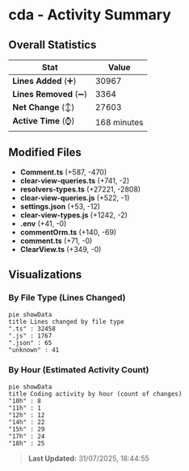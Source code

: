 # cda - Activity Summary 

## Overall Statistics

| Stat                   | Value                                                             |
| ---------------------- | ----------------------------------------------------------------- |
| **Lines Added** (➕)   | 30967                                          |
| **Lines Removed** (➖) | 3364                                        |
| **Net Change** (↕)    | 27603                |
| **Active Time** (⌚)   | 168 minutes |


## Modified Files
- **Comment.ts** (+587, -470)
- **clear-view-queries.ts** (+741, -2)
- **resolvers-types.ts** (+27221, -2808)
- **clear-view-queries.js** (+522, -1)
- **settings.json** (+53, -12)
- **clear-view-types.js** (+1242, -2)
- **.env** (+41, -0)
- **commentOrm.ts** (+140, -69)
- **comment.ts** (+71, -0)
- **ClearView.ts** (+349, -0)

## Visualizations

### By File Type (Lines Changed)

```mermaid
pie showData
title Lines changed by file type
".ts" : 32458
".js" : 1767
".json" : 65
"unknown" : 41
```

### By Hour (Estimated Activity Count)

```mermaid
pie showData
title Coding activity by hour (count of changes)
"10h" : 8
"11h" : 1
"12h" : 12
"14h" : 22
"15h" : 29
"17h" : 24
"18h" : 25
```


> **Last Updated:** 31/07/2025, 18:44:55